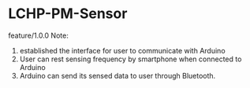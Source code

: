 # LCHP-PM-Sensor



feature/1.0.0 Note:

1. established the interface for user to communicate with Arduino
2. User can rest sensing frequency by smartphone when connected to Arduino
3. Arduino can send its sensed data to user through Bluetooth.